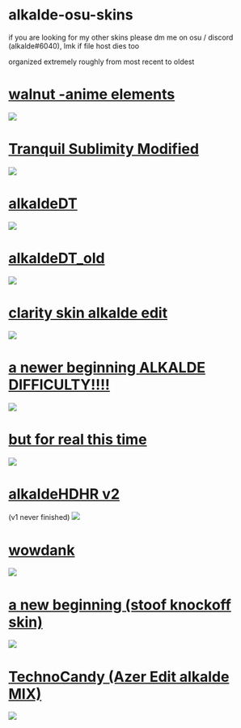 # alkalde-osu-skins

if you are looking for my other skins please dm me on osu / discord (alkalde#6040), lmk if file host dies too

organized extremely roughly from most recent to oldest

# [walnut -anime elements](https://a.pomf.cat/pxaent.osk)
![](https://i.imgur.com/EnZTLUR.jpeg)

# [Tranquil Sublimity Modified](https://a.pomf.cat/gjrqzy.osk)
![](https://i.imgur.com/RocwqU2.jpeg)

# [alkaldeDT](https://a.pomf.cat/qvhyns.osk)
![](https://i.imgur.com/6Up2Zd8.jpeg)

# [alkaldeDT_old](https://a.pomf.cat/dodyjj.osk)
![](https://i.imgur.com/VSshZ82.jpeg)

# [clarity skin alkalde edit](https://a.pomf.cat/dmdtlw.osk)
![](https://i.imgur.com/LNSwRJe.jpg)

# [a newer beginning ALKALDE DIFFICULTY!!!!](https://a.pomf.cat/mlvxmn.osk)
![](https://i.imgur.com/IUvzCpC.jpg)

# [but for real this time](https://a.pomf.cat/vjddbg.osk)
![](https://i.imgur.com/yc7QDOw.jpg)

# [alkaldeHDHR v2](https://a.pomf.cat/xfxehl.osk)
(v1 never finished)
![](https://i.imgur.com/2BrAsWi.jpg)

# [wowdank](https://a.pomf.cat/jipoql.osk)
![](https://i.imgur.com/5TycPZG.jpg)

# [a new beginning (stoof knockoff skin)](https://a.pomf.cat/qtpijf.osk)
![](https://i.imgur.com/W1NUowd.jpeg)

# [TechnoCandy (Azer Edit alkalde MIX)](https://a.pomf.cat/grdkwk.osk)
![](https://i.imgur.com/oo2QrTT.jpg)
